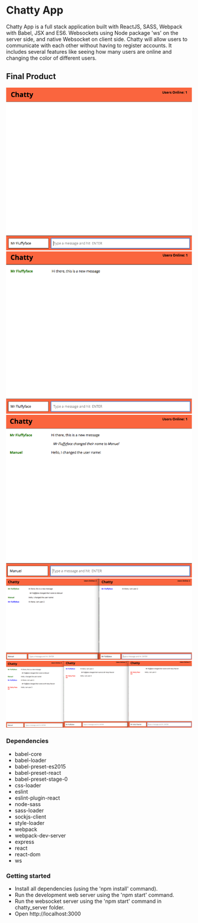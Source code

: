 # Chatty App

Chatty App is a full stack application built with ReactJS, SASS, Webpack with Babel, JSX and ES6. Websockets using Node package 'ws' on the server side, and native Websocket on client side. Chatty will allow users to communicate with each other without having to register accounts. It includes several features like seeing how many users are online and changing the color of different users.    

## Final Product 
!["Screenshot of Home Page."](https://github.com/79manuel/Chatty/blob/master/docs/Screen%20Shot%20home-page.png?raw=true)
!["Screenshot of New Message."](https://github.com/79manuel/Chatty/blob/master/docs/Screen%20Shot%20new%20message.png?raw=true)
!["Screenshot of Username Changed"](https://github.com/79manuel/Chatty/blob/master/docs/Screen%20Shot%20username%20changed.png?raw=true)
!["Screenshot of 2 users"](https://github.com/79manuel/Chatty/blob/master/docs/Screen%20Shot%202%20users.png?raw=true)
!["Screenshot of 3 users"](https://github.com/79manuel/Chatty/blob/master/docs/Screen%20Shot%203%20users.png?raw=true)

### Dependencies
- babel-core
- babel-loader
- babel-preset-es2015
- babel-preset-react
- babel-preset-stage-0
- css-loader
- eslint
- eslint-plugin-react
- node-sass
- sass-loader
- sockjs-client
- style-loader
- webpack
- webpack-dev-server
- express
- react
- react-dom
- ws

### Getting started
- Install all dependencies (using the 'npm install' command).
- Run the development web server using the 'npm start' command.
- Run the websocket server using the 'npm start' command in chatty_server folder.
- Open http://localhost:3000
